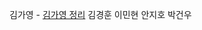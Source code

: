 김가영 - [김가영 정리](https://gabang2.notion.site/13-7af1b300dea943d8adcc981ee4d2f894?pvs=4)
김경훈
이민현
안지호
박건우
